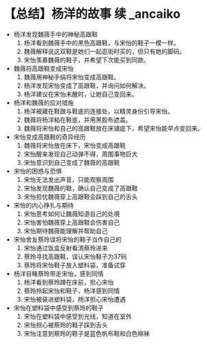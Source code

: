 # 【总结】杨洋的故事 续 _ancaiko

-   杨洋发现魏薇手中的神秘高跟鞋
    1.  杨洋看到魏薇手中的黑色高跟鞋，与宋怡的鞋子一模一样。
    2.  魏薇解释说这双鞋是她们一起逛街时买的，但只有她的脚码。
    3.  宋怡羡慕魏薇的鞋子，并希望下次能买到同款。
-   魏薇将高跟鞋变成宋怡
    1.  魏薇用神秘手绢将宋怡变成高跟鞋。
    2.  杨洋发现宋怡变成了高跟鞋，并询问如何解决。
    3.  杨洋建议在宋怡未醒时，让她自己变回来。
-   杨洋和魏薇的应对措施
    1.  杨洋被藏在鞋跟与鞋底的连接处，以精灵身份引导宋怡。
    2.  魏薇将杨洋粘在鞋底，并用黑胶布遮盖。
    3.  魏薇将宋怡和自己的高跟鞋放在床铺底下，希望宋怡能早点变回来。
-   宋怡变成高跟鞋的奇异经历
    1.  魏薇将宋怡放在床下，宋怡变成高跟鞋
    2.  宋怡醒来发现自己动弹不得，周围事物巨大
    3.  宋怡意识到自己变成了魏薇的高跟鞋
-   宋怡的困惑与恐惧
    1.  宋怡无法发出声音，只能观察周围
    2.  宋怡发现魏薇的鞋，确认自己变成了高跟鞋
    3.  宋怡担忧魏薇穿上高跟鞋会踩到自己的舌头
-   宋怡的内心挣扎与期待
    1.  宋怡思考如何让魏薇知道自己的处境
    2.  宋怡害怕魏薇穿上高跟鞋会伤害自己
    3.  宋怡期待魏薇能理解并帮助自己
-   宋怡舍友蔡玲误将宋怡的鞋子当作自己的
    1.  宋怡通过饭盒反射看清蔡玲进来
    2.  蔡玲寻找高跟鞋，误认宋怡鞋子为37码
    3.  蔡玲将宋怡鞋子放入塑料袋，准备试穿
-   杨洋目睹蔡玲带走宋怡，感到同情
    1.  杨洋看到蔡玲蹲在床前，担心宋怡
    2.  蔡玲拎起宋怡和鞋子，杨洋感到同情
    3.  宋怡被装进塑料袋，杨洋担心宋怡遭遇
-   宋怡在塑料袋中感受到蔡玲的鞋子
    1.  宋怡在塑料袋中感受到光线，知道在室外
    2.  宋怡担心被蔡玲的鞋子踩到舌头
    3.  宋怡注意到蔡玲的鞋子是蓝色帆布鞋和白色棉袜